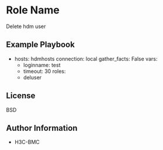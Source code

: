 Role Name
=========
Delete hdm user

Example Playbook
----------------
- hosts: hdmhosts
  connection: local
  gather_facts: False
  vars:
    - loginname: test
    - timeout: 30 
  roles:
    - deluser

License
-------

BSD

Author Information
------------------

- H3C-BMC

